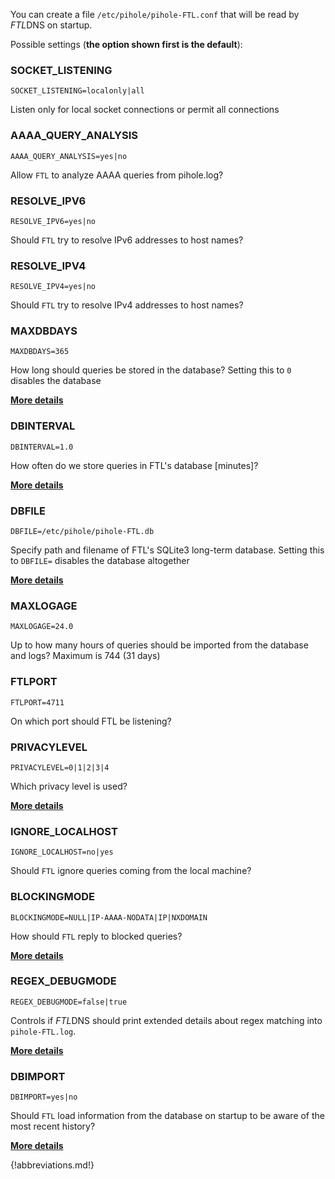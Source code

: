 You can create a file `/etc/pihole/pihole-FTL.conf` that will be read by *FTL*DNS on startup.

Possible settings (**the option shown first is the default**):

### SOCKET_LISTENING
`SOCKET_LISTENING=localonly|all`

Listen only for local socket connections or permit all connections

### AAAA_QUERY_ANALYSIS
`AAAA_QUERY_ANALYSIS=yes|no`

Allow `FTL` to analyze AAAA queries from pihole.log?

### RESOLVE_IPV6
`RESOLVE_IPV6=yes|no`

Should `FTL` try to resolve IPv6 addresses to host names?

### RESOLVE_IPV4
`RESOLVE_IPV4=yes|no`

Should `FTL` try to resolve IPv4 addresses to host names?

### MAXDBDAYS
`MAXDBDAYS=365`

How long should queries be stored in the database?
Setting this to `0` disables the database

**[More details](database.md)**

### DBINTERVAL
`DBINTERVAL=1.0`

How often do we store queries in FTL's database [minutes]?

**[More details](database.md)**

### DBFILE
`DBFILE=/etc/pihole/pihole-FTL.db`

Specify path and filename of FTL's SQLite3 long-term database. Setting this to `DBFILE=` disables the database altogether

**[More details](database.md)**

### MAXLOGAGE
`MAXLOGAGE=24.0`

Up to how many hours of queries should be imported from the database and logs? Maximum is 744 (31 days)

### FTLPORT
`FTLPORT=4711`

On which port should FTL be listening?

### PRIVACYLEVEL
`PRIVACYLEVEL=0|1|2|3|4`

Which privacy level is used?

**[More details](privacylevels.md)**

### IGNORE_LOCALHOST
`IGNORE_LOCALHOST=no|yes`

Should `FTL` ignore queries coming from the local machine?

### BLOCKINGMODE
`BLOCKINGMODE=NULL|IP-AAAA-NODATA|IP|NXDOMAIN`

How should `FTL` reply to blocked queries?

**[More details](blockingmode.md)**

### REGEX_DEBUGMODE
```
REGEX_DEBUGMODE=false|true
```

Controls if *FTL*DNS should print extended details about regex matching into `pihole-FTL.log`.

**[More details](regex/overview.md)**

### DBIMPORT
`DBIMPORT=yes|no`

Should `FTL` load information from the database on startup to be aware of the most recent history?

**[More details](database.md)**


{!abbreviations.md!}

